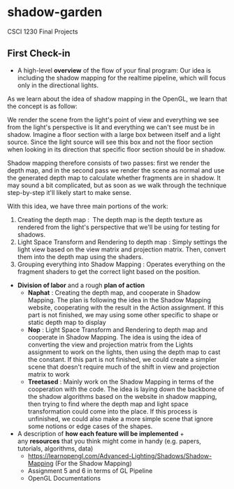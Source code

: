 # shadow-garden
CSCI 1230 Final Projects 

## First Check-in

- A high-level **overview** of the flow of your final program:
Our idea is including the shadow mapping for the realtime pipeline, which will focus only in the directional lights. 

As we learn about the idea of shadow mapping in the OpenGL, we learn that the concept is as follow:

We render the scene from the light's point of view and everything we see from the light's perspective is lit and everything we can't see must be in shadow. Imagine a floor section with a large box between itself and a light source. Since the light source will see this box and not the floor section when looking in its direction that specific floor section should be in shadow.

Shadow mapping therefore consists of two passes: first we render the depth map, and in the second pass we render the scene as normal and use the generated depth map to calculate whether fragments are in shadow. It may sound a bit complicated, but as soon as we walk through the technique step-by-step it'll likely start to make sense.

With this idea, we have three main portions of the work:
1. Creating the depth map :  The depth map is the depth texture as rendered from the light's perspective that we'll be using for testing for shadows.
2. Light Space Transform and Rendering to depth map : Simply settings the light view based on the view matrix and projection matrix. Then, convert them into the depth map using the shaders. 
3. Grouping everything into Shadow Mapping : Operates everything on the fragment shaders to get the correct light based on the position.
- **Division of labor** and a rough **plan of action**
    - **Naphat** : Creating the depth map, and cooperate in Shadow Mapping. The plan is following the idea in the Shadow Mapping website, cooperating with the result in the Action assignment. If this part is not finished, we may using some other specific to shape or static depth map to display
    - **Nop** : Light Space Transform and Rendering to depth map and cooperate in Shadow Mapping. The idea is using the idea of converting the view and projection matrix from the Lights assignment to work on the lights, then using the depth map to cast the constant. If this part is not finished, we could create a simpler scene that doesn't require much of the shift in view and projection matrix to work
    - **Treetased** : Mainly work on the Shadow Mapping in terms of the cooperation with the code. The idea is laying down the backbone of the shadow algorithms based on the website in shadow mapping, then trying to find where the depth map and light space transformation could come into the place. If this process is unfinished, we could also make a more simple scene that ignore some notions or edge cases of the shapes.
- A description of **how each feature will be implemented** + any **resources** that you think might come in handy (e.g. papers, tutorials, algorithms, data)
	- https://learnopengl.com/Advanced-Lighting/Shadows/Shadow-Mapping (For the Shadow Mapping)
	- Assignment 5 and 6 in terms of GL Pipeline
	- OpenGL Documentations
